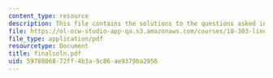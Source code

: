 ```yaml
---
content_type: resource
description: This file contains the solutions to the questions asked in final exam.
file: https://ol-ocw-studio-app-qa.s3.amazonaws.com/courses/18-303-linear-partial-differential-equations-fall-2006/5978806872ff4b3a9c86ae9379ba2956_finalsoln.pdf
file_type: application/pdf
resourcetype: Document
title: finalsoln.pdf
uid: 59788068-72ff-4b3a-9c86-ae9379ba2956
---
```

